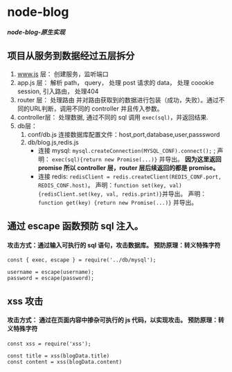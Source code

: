 # node-blog
***node-blog-原生实现***

## 项目从服务到数据经过五层拆分
1. www.js 层：  创建服务，监听端口
2. app.js 层：  解析 path， query， 处理 post 请求的 data， 处理 coookie session, 引入路由， 处理404
3. router 层：  处理路由 并对路由获取到的数据进行包装（成功，失败）。通过不同的URL判断，调用不同的 controller 并且传入参数。
4. controller层：  处理数据, 通过不同的 sql 调用 `exec(sql)`，并返回结果.
5. db层： 
   1. conf/db.js 连接数据库配置文件：host,port,database,user,passsword
   2. db/blog.js,redis.js 
      - 连接 mysql: `mysql.createConnection(MYSQL_CONF).connect();` ;
      声明： `exec(sql){return new Promise(...)}` 并导出。 **因为这里返回 promise 所以 controller 层，router 层后续返回的都是 promise。**
      - 连接 redis: `redisClient = redis.createClient(REDIS_CONF.port, REDIS_CONF.host)`。
      声明：`function set(key, val){redisClient.set(key, val, redis.print)}`并导出。
      声明：`function get(key) {return new Promise(...)}` 并导出。
      
## 通过 escape 函数预防 sql 注入。
   #### 攻击方式：通过输入可执行的 sql 语句，攻击数据库。  预防原理：转义特殊字符
   ```
   const { exec, escape } = require('../db/mysql');
   
   username = escape(username);
   password = escape(password);
   ```
## xss 攻击
   #### 攻击方式： 通过在页面内容中掺杂可执行的 js 代码，以实现攻击。  预防原理：转义特殊字符
   ```
   const xss = require('xss');
   
   const title = xss(blogData.title)
   const content = xss(blogData.content)
   ```
